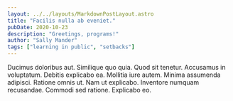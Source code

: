 ```yaml
---
layout: ../../layouts/MarkdownPostLayout.astro
title: "Facilis nulla ab eveniet."
pubDate: 2020-10-23
description: "Greetings, programs!"
author: "Sally Mander"
tags: ["learning in public", "setbacks"]
---
```


Ducimus doloribus aut. Similique quo quia. Quod sit tenetur. Accusamus in voluptatum. Debitis explicabo ea. Mollitia iure autem. Minima assumenda adipisci. Ratione omnis ut. Nam ut explicabo. Inventore numquam recusandae. Commodi sed ratione. Explicabo eo.

